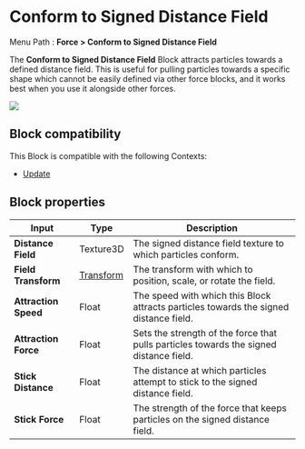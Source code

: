 # Conform to Signed Distance Field

Menu Path : **Force > Conform to Signed Distance Field**

The **Conform to Signed Distance Field** Block attracts particles towards a defined distance field. This is useful for pulling particles towards a specific shape which cannot be easily defined via other force blocks, and it works best when you use it alongside other forces.

![](Images/Block-ConformToSDFExample.gif)

## Block compatibility

This Block is compatible with the following Contexts:

- [Update](Context-Update.md)

## Block properties

| **Input**            | **Type**                       | **Description**                                              |
| -------------------- | ------------------------------ | ------------------------------------------------------------ |
| **Distance Field**   | Texture3D                      | The signed distance field texture to which particles conform. |
| **Field Transform**  | [Transform](Type-Transform.md) | The transform with which to position, scale, or rotate the field. |
| **Attraction Speed** | Float                          | The speed with which this Block attracts particles towards the signed distance field. |
| **Attraction Force** | Float                          | Sets the strength of the force that pulls particles towards the signed distance field. |
| **Stick Distance**   | Float                          | The distance at which particles attempt to stick to the signed distance field. |
| **Stick Force**      | Float                          | The strength of the force that keeps particles on the signed distance field. |
